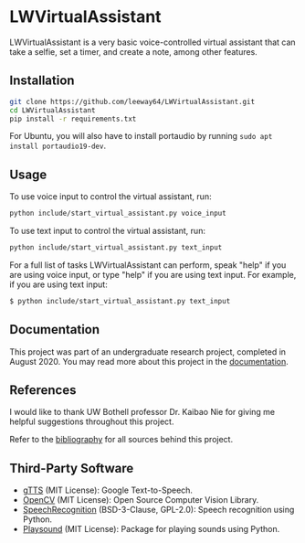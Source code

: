 # LWVirtualAssistant
LWVirtualAssistant is a very basic voice-controlled virtual assistant that can take a selfie, set a
timer, and create a note, among other features.


## Installation
```bash
git clone https://github.com/leeway64/LWVirtualAssistant.git
cd LWVirtualAssistant
pip install -r requirements.txt
```
For Ubuntu, you will also have to install portaudio by running `sudo apt install portaudio19-dev`.


## Usage
To use voice input to control the virtual assistant, run:
```bash
python include/start_virtual_assistant.py voice_input
```

To use text input to control the virtual assistant, run:
```bash
python include/start_virtual_assistant.py text_input
```

For a full list of tasks LWVirtualAssistant can perform, speak "help" if you are using voice input,
or type "help" if you are using text input. For example, if you are using text input:

```bash
$ python include/start_virtual_assistant.py text_input


```


## Documentation
This project was part of an undergraduate research project, completed in August 2020. You may read
more about this project in the [documentation](doc/README.md).


## References
I would like to thank UW Bothell professor Dr. Kaibao Nie for giving me helpful suggestions
throughout this project.

Refer to the [bibliography](doc/Bibliography.md) for all sources behind this project.


## Third-Party Software
- [gTTS](https://pypi.org/project/gTTS/) (MIT License): Google Text-to-Speech.
- [OpenCV](https://pypi.org/project/opencv-python/) (MIT License): Open Source Computer Vision
  Library.
- [SpeechRecognition](https://github.com/Uberi/speech_recognition) (BSD-3-Clause, GPL-2.0): Speech
  recognition using Python.
- [Playsound](https://pypi.org/project/playsound/) (MIT License): Package for playing sounds using
  Python.
